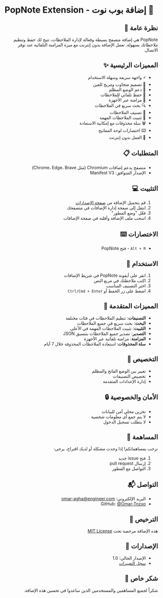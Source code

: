 # PopNote Extension - إضافة بوب نوت 📝

<div dir="rtl">

## نظرة عامة 🌟
PopNote هي إضافة متصفح بسيطة وفعالة لإدارة الملاحظات، تتيح لك حفظ وتنظيم ملاحظاتك بسهولة. تعمل الإضافة بدون إنترنت مع ميزة المزامنة التلقائية عند توفر الاتصال.

## المميزات الرئيسية ✨
- ⚡ واجهة سريعة وسهلة الاستخدام
- 📱 تصميم متجاوب ومريح للعين
- 🌙 دعم الوضع المظلم
- 💾 حفظ تلقائي للملاحظات
- 🔄 مزامنة عبر الأجهزة
- 🔍 بحث سريع في الملاحظات
- 📂 تصنيف الملاحظات
- 📌 تثبيت الملاحظات المهمة
- 🗑️ سلة محذوفات مع إمكانية الاستعادة
- ⌨️ اختصارات لوحة المفاتيح
- 🔌 العمل بدون إنترنت

## المتطلبات 📋
- متصفح يدعم إضافات Chromium (مثل Chrome، Edge، Brave)
- الإصدار المتوافق: Manifest V3

## التثبيت 💻
1. قم بتحميل الإضافة من [صفحة الإصدارات](https://github.com/Omar-Tnzxo/PopNote-Extension/releases)
2. انتقل إلى صفحة إدارة الإضافات في متصفحك
3. فعّل "وضع المطور"
4. اسحب ملف الإضافة وأفلته في صفحة الإضافات

## الاختصارات ⌨️
- `Alt + R` - فتح PopNote

## الاستخدام 📖
1. انقر على أيقونة PopNote في شريط الإضافات
2. اكتب ملاحظتك في مربع النص
3. اختر التصنيف المناسب
4. اضغط على زر الحفظ أو `Ctrl/Cmd + Enter`

## المميزات المتقدمة 🚀
- **التصنيفات**: تنظيم الملاحظات في فئات مختلفة
- **البحث**: بحث سريع في جميع الملاحظات
- **التثبيت**: تثبيت الملاحظات المهمة في الأعلى
- **التصدير**: تصدير جميع الملاحظات بتنسيق JSON
- **المزامنة**: مزامنة تلقائية عبر الأجهزة
- **سلة المحذوفات**: استعادة الملاحظات المحذوفة خلال 7 أيام

## التخصيص 🎨
- تغيير بين الوضع الفاتح والمظلم
- تخصيص التصنيفات
- إدارة الإعدادات المتقدمة

## الأمان والخصوصية 🔒
- تخزين محلي آمن للبيانات
- لا يتم جمع أي معلومات شخصية
- لا يتطلب تسجيل الدخول

## المساهمة 🤝
نرحب بمساهماتكم! إذا وجدت مشكلة أو لديك اقتراح، يرجى:
1. فتح issue جديد
2. إرسال pull request
3. التواصل مع المطور

## التواصل 📬
- البريد الإلكتروني: omar-agha@engineer.com
- GitHub: [@Omar-Tnzxo](https://github.com/Omar-Tnzxo)

## الترخيص 📄
هذه الإضافة مرخصة تحت [MIT License](LICENSE)

## الإصدارات 🔄
- الإصدار الحالي: 1.0
- [سجل التغييرات](CHANGELOG.md)

## شكر خاص 💝
شكراً لجميع المساهمين والمستخدمين الذين ساعدوا في تحسين هذه الإضافة.

</div> 